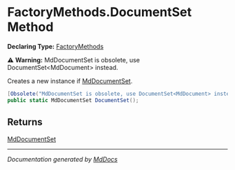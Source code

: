# FactoryMethods.DocumentSet Method

**Declaring Type:** [FactoryMethods](../index.md)

⚠️ **Warning:** MdDocumentSet is obsolete, use DocumentSet\<MdDocument\> instead.

Creates a new instance if [MdDocumentSet](../../MdDocumentSet/index.md).

```csharp
[Obsolete("MdDocumentSet is obsolete, use DocumentSet<MdDocument> instead.")]
public static MdDocumentSet DocumentSet();
```

## Returns

[MdDocumentSet](../../MdDocumentSet/index.md)

___

*Documentation generated by [MdDocs](https://github.com/ap0llo/mddocs)*
